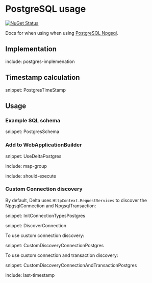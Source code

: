 # PostgreSQL usage

[![NuGet Status](https://img.shields.io/nuget/v/Delta.svg?label=Delta)](https://www.nuget.org/packages/Delta/)

Docs for when using when using [PostgreSQL Npgsql](https://www.npgsql.org).


## Implementation

include: postgres-implemenation


## Timestamp calculation

snippet: PostgresTimeStamp


## Usage


### Example SQL schema

snippet: PostgresSchema


### Add to WebApplicationBuilder

snippet: UseDeltaPostgres


include: map-group


include: should-execute


### Custom Connection discovery

By default, Delta uses `HttpContext.RequestServices` to discover the NpgsqlConnection and NpgsqlTransaction:

snippet: InitConnectionTypesPostgres

snippet: DiscoverConnection

To use custom connection discovery:

snippet: CustomDiscoveryConnectionPostgres

To use custom connection and transaction discovery:

snippet: CustomDiscoveryConnectionAndTransactionPostgres


include: last-timestamp